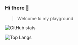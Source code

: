 ### Hi there 👋 

> Welcome to my playground


![GitHub stats](https://github-readme-stats-rboj3657x.vercel.app/api?username=shaoye&count_private=true&show_icons=true&custom_title=My%20Github%20Stats)

![Top Langs](https://github-readme-stats-rboj3657x.vercel.app/api/top-langs/?username=shaoye&layout=compact)
